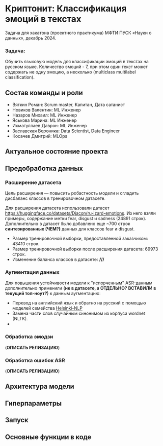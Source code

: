 # Криптонит: Классификация эмоций в текстах
Задача для хакатона (проектного практикума) МФТИ ПУСК «Науки о данных», декабрь 2024.
### Задача: 
Обучить языковую модель для классификации эмоций в текстах на русском языке. Количество эмоций - 7, при этом один текст может содержать не одну эмоцию, а несколько (multiclass multilabel classification).

## Состав команды и роли
- Вяткин Роман: Scrum master, Капитан, Дата сатанист
- Новиков Валентин: ML Инженер
- Назаров Михаил: ML Инженер
- Яськова Марина: ML Инженер
- Ихматуллаев Даврон: ML Инженер
- Заславская Вероника: Data Scientist, Data Engineer
- Косачев Дмитрий: MLOps

## Актуальное состояние проекта

## Предобработка данных
### Расширение датасета
Цель расширения — повысить робастность модели и сгладить дисбаланс классов в тренировочном датасете.

Для расширения датасета использовали датасет https://huggingface.co/datasets/Djacon/ru-izard-emotions. Из него взяли примеры, содержание метки fear, disgust и sadness (24891 строк). Дополнительно в датасет было добавлено еще ~700 строк **синтезированных (ЧЕМ?)** данных для классов fear и disgust.

* Размер тренировочной выборки, предоставленной заказчиком: 43410 строк.
* Размер тренировочной выборки после расширения датасета: 69973 строк.
* Изменение баланса классов в датасете:
**///**

### Аугментация данных
Для повышения устойчивости модели к "испорченным" ASR-данным дополнительно применили **(не в датасете, а ОТДЕЛЬНО? ВСТАВИЛИ в текущий топ-ноут?)** к данным аугментацию: 
* Перевод на английский язык и обратно на русский с помощью моделей семейcтва [Helsinki-NLP](https://huggingface.co/Helsinki-NLP)
* Замена части слов случайным синонимом из корпуса wordnet (NLTK).
* 
### Обработка эмодзи
(**ОПИСАТЬ РЕЛИЗАЦИЮ**)

### Обработка ошибок ASR
(**ОПИСАТЬ РЕЛИЗАЦИЮ**)



## Архитектура модели



## Гиперпараметры


## Запуск


## Основные функции в коде
